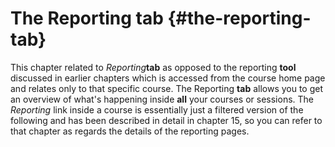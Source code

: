 # The Reporting tab {#the-reporting-tab}

This chapter related to _Reporting_**tab** as opposed to the reporting **tool** discussed in earlier chapters which is accessed from the course home page and relates only to that specific course. The Reporting **tab** allows you to get an overview of what&#039;s happening inside **all** your courses or sessions. The _Reporting_ link inside a course is essentially just a filtered version of the following and has been described in detail in chapter 15, so you can refer to that chapter as regards the details of the reporting pages.